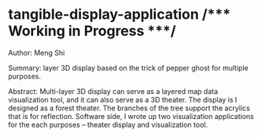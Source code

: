 tangible-display-application
/*** Working in Progress ***/
============================

Author: Meng Shi

Summary: layer 3D display based on the trick of pepper ghost for multiple purposes.

Abstract: 
Multi-layer 3D display can serve as a layered map data visualization tool, and it can also serve as a 3D theater. The display is I designed as a forest theater. The branches of the tree support the acrylics that is for reflection.  Software side, I wrote up two visualization applications for the each purposes – theater display and visualization tool.

